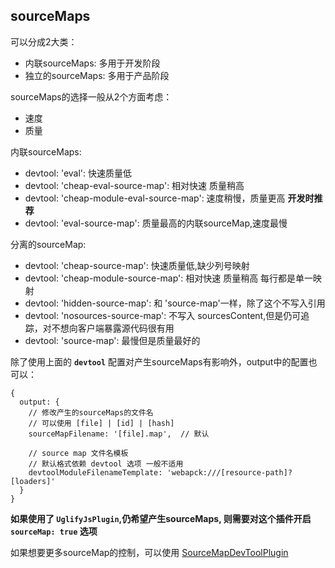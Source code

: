 ## sourceMaps

可以分成2大类：
  - 内联sourceMaps: 多用于开发阶段
  - 独立的sourceMaps: 多用于产品阶段

sourceMaps的选择一般从2个方面考虑：
  - 速度
  - 质量

内联sourceMaps:
  - devtool: 'eval': 快速质量低
  - devtool: 'cheap-eval-source-map': 相对快速 质量稍高
  - devtool: 'cheap-module-eval-source-map': 速度稍慢，质量更高 **开发时推荐**
  - devtool: 'eval-source-map': 质量最高的内联sourceMap,速度最慢

分离的sourceMap:
  - devtool: 'cheap-source-map': 快速质量低,缺少列号映射
  - devtool: 'cheap-module-source-map': 相对快速 质量稍高 每行都是单一映射
  - devtool: 'hidden-source-map': 和 'source-map'一样，除了这个不写入引用
  - devtool: 'nosources-source-map': 不写入 sourcesContent,但是仍可追踪，对不想向客户端暴露源代码很有用
  - devtool: 'source-map': 最慢但是质量最好的

除了使用上面的 **`devtool`** 配置对产生sourceMaps有影响外，output中的配置也可以：
```
{
  output: {
    // 修改产生的sourceMaps的文件名
    // 可以使用 [file] | [id] | [hash]
    sourceMapFilename: '[file].map',  // 默认

    // source map 文件名模板
    // 默认格式依赖 devtool 选项 一般不适用
    devtoolModuleFilenameTemplate: 'webapck:///[resource-path]?[loaders]'
  }
}
```

**如果使用了 `UglifyJsPlugin`,仍希望产生sourceMaps, 则需要对这个插件开启 `sourceMap: true` 选项**

如果想要更多sourceMap的控制，可以使用 [SourceMapDevToolPlugin](https://webpack.js.org/plugins/source-map-dev-tool-plugin/)
